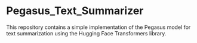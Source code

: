 # Pegasus_Text_Summarizer
This repository contains a simple implementation of the Pegasus model for text summarization using the Hugging Face Transformers library.
